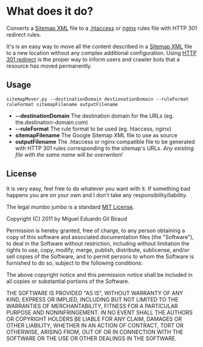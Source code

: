 # What does it do?

Converts a [Sitemap XML](http://www.sitemaps.org/) file to a [.htaccess](http://httpd.apache.org/docs/current/howto/htaccess.html) or [nginx](http://nginx.org/) rules file with HTTP 301 redirect rules.

It's is an easy way to move all the content described in a [Sitemap XML](http://www.sitemaps.org/) file to a new location without any complex additional configuration. Using [HTTP 301 redirect](http://en.wikipedia.org/wiki/HTTP_301) is the proper way to inform users and crawler bots that a resource has moved permanently.

## Usage

	sitemapMover.py --destinationDomain destionationDomain --ruleFormat ruleFormat sitemapFilename outputFilename

* __--destinationDomain__ The destination domain for the URLs (eg. the.destination-domain.com)
* __--ruleFormat__ The rule format to be used (eg. htaccess, nginx)
* __sitemapFilename__       The Google Sitemap XML file to use as source
* __outputFilename__  The .htaccess or nginx compatible file to be generated with HTTP 301 rules corresponding to the sitemap's URLs. _Any existing file with the same name will be overwriten!_


## License
It is very easy, feel free to do whatever you want with it. If something bad happens you are on your own and I don't take any responsibility/liability.

The legal mumbo jumbo is a standard [MIT License](http://en.wikipedia.org/wiki/MIT_License).

Copyright (C) 2011 by Miguel Eduardo Gil Biraud

Permission is hereby granted, free of charge, to any person obtaining a copy
of this software and associated documentation files (the "Software"), to deal
in the Software without restriction, including without limitation the rights
to use, copy, modify, merge, publish, distribute, sublicense, and/or sell
copies of the Software, and to permit persons to whom the Software is
furnished to do so, subject to the following conditions:

The above copyright notice and this permission notice shall be included in
all copies or substantial portions of the Software.

THE SOFTWARE IS PROVIDED "AS IS", WITHOUT WARRANTY OF ANY KIND, EXPRESS OR
IMPLIED, INCLUDING BUT NOT LIMITED TO THE WARRANTIES OF MERCHANTABILITY,
FITNESS FOR A PARTICULAR PURPOSE AND NONINFRINGEMENT. IN NO EVENT SHALL THE
AUTHORS OR COPYRIGHT HOLDERS BE LIABLE FOR ANY CLAIM, DAMAGES OR OTHER
LIABILITY, WHETHER IN AN ACTION OF CONTRACT, TORT OR OTHERWISE, ARISING FROM,
OUT OF OR IN CONNECTION WITH THE SOFTWARE OR THE USE OR OTHER DEALINGS IN
THE SOFTWARE.